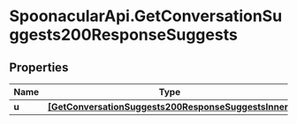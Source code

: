 # SpoonacularApi.GetConversationSuggests200ResponseSuggests

## Properties

Name | Type | Description | Notes
------------ | ------------- | ------------- | -------------
**u** | [**[GetConversationSuggests200ResponseSuggestsInner]**](GetConversationSuggests200ResponseSuggestsInner.md) |  | 



